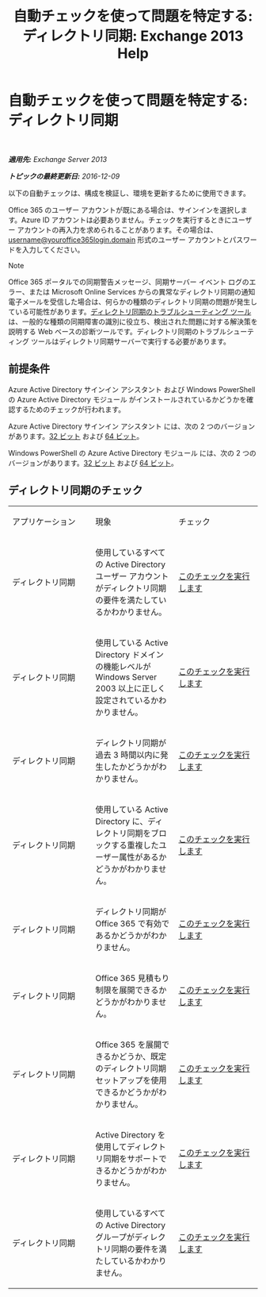 ﻿---
title: '自動チェックを使って問題を特定する: ディレクトリ同期: Exchange 2013 Help'
TOCTitle: '自動チェックを使って問題を特定する: ディレクトリ同期'
ms:assetid: e6ea900a-c382-444c-a8ce-54d392bfeca3
ms:mtpsurl: https://technet.microsoft.com/ja-jp/library/Dn793977(v=EXCHG.150)
ms:contentKeyID: 62633014
ms.date: 04/24/2018
mtps_version: v=EXCHG.150
ms.translationtype: HT
---

# 自動チェックを使って問題を特定する: ディレクトリ同期

 

_**適用先:** Exchange Server 2013_

_**トピックの最終更新日:** 2016-12-09_

以下の自動チェックは、構成を検証し、環境を更新するために使用できます。

Office 365 のユーザー アカウントが既にある場合は、サインインを選択します。Azure ID アカウントは必要ありません。チェックを実行するときにユーザー アカウントの再入力を求められることがあります。その場合は、username@youroffice365login.domain 形式のユーザー アカウントとパスワードを入力してください。


> [!NOTE]
> Office 365 ポータルでの同期警告メッセージ、同期サーバー イベント ログのエラー、または Microsoft Online Services からの異常なディレクトリ同期の通知電子メールを受信した場合は、何らかの種類のディレクトリ同期の問題が発生している可能性があります。<A href="https://aka.ms/dsup">ディレクトリ同期のトラブルシューティング ツール</A>は、一般的な種類の同期障害の識別に役立ち、検出された問題に対する解決策を説明する Web ベースの診断ツールです。ディレクトリ同期のトラブルシューティング ツールはディレクトリ同期サーバーで実行する必要があります。



## 前提条件

Azure Active Directory サインイン アシスタント および Windows PowerShell の Azure Active Directory モジュール がインストールされているかどうかを確認するためのチェックが行われます。

Azure Active Directory サインイン アシスタント には、次の 2 つのバージョンがあります。[32 ビット](https://go.microsoft.com/fwlink/?linkid=286261) および [64 ビット](https://go.microsoft.com/fwlink/?linkid=286262)。

Windows PowerShell の Azure Active Directory モジュール には、次の 2 つのバージョンがあります。[32 ビット](https://go.microsoft.com/fwlink/?linkid=286258) および [64 ビット](https://go.microsoft.com/fwlink/?linkid=286259)。

## ディレクトリ同期のチェック


<table>
<colgroup>
<col style="width: 33%" />
<col style="width: 33%" />
<col style="width: 33%" />
</colgroup>
<tbody>
<tr class="odd">
<td><p>アプリケーション</p></td>
<td><p>現象</p></td>
<td><p>チェック</p></td>
</tr>
<tr class="even">
<td><p>ディレクトリ同期</p></td>
<td><p>使用しているすべての Active Directory ユーザー アカウントがディレクトリ同期の要件を満たしているかわかりません。</p></td>
<td><p><a href="https://go.microsoft.com/?linkid=9834884">このチェックを実行します</a></p></td>
</tr>
<tr class="odd">
<td><p>ディレクトリ同期</p></td>
<td><p>使用している Active Directory ドメインの機能レベルが Windows Server 2003 以上に正しく設定されているかわかりません。</p></td>
<td><p><a href="https://go.microsoft.com/?linkid=9834876">このチェックを実行します</a></p></td>
</tr>
<tr class="even">
<td><p>ディレクトリ同期</p></td>
<td><p>ディレクトリ同期が過去 3 時間以内に発生したかどうかがわかりません。</p></td>
<td><p><a href="https://go.microsoft.com/?linkid=9834887">このチェックを実行します</a></p></td>
</tr>
<tr class="odd">
<td><p>ディレクトリ同期</p></td>
<td><p>使用している Active Directory に、ディレクトリ同期をブロックする重複したユーザー属性があるかどうかがわかりません。</p></td>
<td><p><a href="https://go.microsoft.com/?linkid=9834883">このチェックを実行します</a></p></td>
</tr>
<tr class="even">
<td><p>ディレクトリ同期</p></td>
<td><p>ディレクトリ同期が Office 365 で有効であるかどうかがわかりません。</p></td>
<td><p><a href="https://go.microsoft.com/?linkid=9834887">このチェックを実行します</a></p></td>
</tr>
<tr class="odd">
<td><p>ディレクトリ同期</p></td>
<td><p>Office 365 見積もり制限を展開できるかどうかがわかりません。</p></td>
<td><p><a href="https://go.microsoft.com/?linkid=9834920">このチェックを実行します</a></p></td>
</tr>
<tr class="even">
<td><p>ディレクトリ同期</p></td>
<td><p>Office 365 を展開できるかどうか、既定のディレクトリ同期セットアップを使用できるかどうかがわかりません。</p></td>
<td><p><a href="https://go.microsoft.com/?linkid=9834876">このチェックを実行します</a></p></td>
</tr>
<tr class="odd">
<td><p>ディレクトリ同期</p></td>
<td><p>Active Directory を使用してディレクトリ同期をサポートできるかどうかがわかりません。</p></td>
<td><p><a href="https://go.microsoft.com/?linkid=9834886">このチェックを実行します</a></p></td>
</tr>
<tr class="even">
<td><p>ディレクトリ同期</p></td>
<td><p>使用しているすべての Active Directory グループがディレクトリ同期の要件を満たしているかわかりません。</p></td>
<td><p><a href="https://go.microsoft.com/?linkid=9834913">このチェックを実行します</a></p></td>
</tr>
</tbody>
</table>

